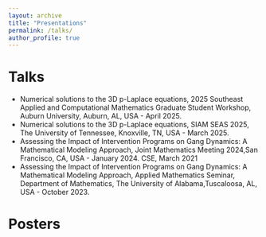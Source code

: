 ```yaml
---
layout: archive
title: "Presentations"
permalink: /talks/
author_profile: true
---
```

Talks
======
* Numerical solutions to the 3D p-Laplace equations, 2025 Southeast Applied and Computational Mathematics Graduate Student Workshop, Auburn University, Auburn, AL, USA - April 2025.
* Numerical solutions to the 3D p-Laplace equations, SIAM SEAS 2025, The University of Tennessee, Knoxville, TN, USA - March 2025.
* Assessing the Impact of Intervention Programs on Gang Dynamics: A Mathematical Modeling Approach, Joint Mathematics Meeting 2024,San Francisco, CA, USA - January 2024.
CSE, March 2021
* Assessing the Impact of Intervention Programs on Gang Dynamics: A Mathematical Modeling Approach, Applied Mathematics Seminar, Department of Mathematics, The University of Alabama,Tuscaloosa, AL, USA - October 2023.

Posters
======
